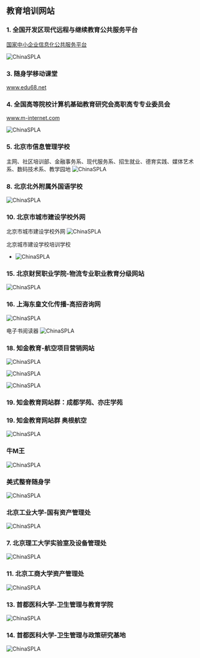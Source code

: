 ## 教育培训网站

### 1.	全国开发区现代远程与继续教育公共服务平台

[国家中小企业信息化公共服务平台](http://niis.org.cn)

![ChinaSPLA](http://static1.asmatrix.com/ImageLib/11-产品截图/website/国家中小企业局-全国开发区现代远程与继续教育平台.png)

### 3.	随身学移动课堂
www.edu68.net	

### 4.	全国高等院校计算机基础教育研究会高职高专专业委员会

www.m-internet.com

![ChinaSPLA](http://static1.asmatrix.com/ImageLib/11-产品截图/website/全国高等院校计算机基础教育研究会高职高专专业委员会.png)

### 5.	北京市信息管理学校	

主网、社区培训部、金融事务系、现代服务系、招生就业、德育实践、媒体艺术系、数码技术系、教学园地
![ChinaSPLA](http://static1.asmatrix.com/ImageLib/11-产品截图/website/北京市信息管理学校.png)

### 8.	北京北外附属外国语学校

![ChinaSPLA](http://static1.asmatrix.com/ImageLib/11-产品截图/website/北京市北外附属外国语学校.png)

### 10. 北京市城市建设学校外网

北京市城市建设学校外网
![ChinaSPLA](http://static1.asmatrix.com/ImageLib/11-产品截图/website/北京城市建设学校.jpg)

北京城市建设学校培训学校
* ![ChinaSPLA](http://static1.asmatrix.com/ImageLib/11-产品截图/website/北京城市建设学校培训学校.png)

### 15.	北京财贸职业学院-物流专业职业教育分级网站

![ChinaSPLA](http://static1.asmatrix.com/ImageLib/11-产品截图/website/北京财贸职业学院-物流专业职业教育分级网站.png)

### 16.	上海东皇文化传播-高招咨询网

![ChinaSPLA](http://static1.asmatrix.com/ImageLib/11-产品截图/website/高招资讯网.png)

电子书阅读器
![ChinaSPLA](http://static1.asmatrix.com/ImageLib/11-产品截图/website/高招资讯网-电子杂志阅读器.png)



### 18.	知金教育-航空项目营销网站

![ChinaSPLA](http://static1.asmatrix.com/ImageLib/11-产品截图/website/南航继教-知金教育.png)

![ChinaSPLA](http://static1.asmatrix.com/ImageLib/11-产品截图/website/南航继教网上报名.png)

![ChinaSPLA](http://static1.asmatrix.com/ImageLib/11-产品截图/website/南航继教录取查询.png)


### 19.	知金教育网站群：成都学苑、亦庄学苑


### 19.	知金教育网站群 奥根航空
![ChinaSPLA](http://static1.asmatrix.com/ImageLib/11-产品截图/website/上海奥根航空乘务专修学院.png)

### 牛M王
![ChinaSPLA](http://static1.asmatrix.com/ImageLib/11-产品截图/website/牛M王随身学-移动课堂.png)

### 美式整脊随身学
![ChinaSPLA](http://static1.asmatrix.com/ImageLib/11-产品截图/website/美式整脊-董安立博士.png)



### 北京工业大学-国有资产管理处

![ChinaSPLA](http://static1.asmatrix.com/ImageLib/11-产品截图/website/北京工业大学国有资产管理处.jpg)

### 7.	北京理工大学实验室及设备管理处

![ChinaSPLA](http://static1.asmatrix.com/ImageLib/11-产品截图/website/北京理工大学实验室及设备管理处网站.png)


### 11.	北京工商大学资产管理处

![ChinaSPLA](http://static1.asmatrix.com/ImageLib/11-产品截图/website/北京工商大学-国有资产管理处.JPG)



### 13.	首都医科大学-卫生管理与教育学院


![ChinaSPLA](http://static1.asmatrix.com/ImageLib/11-产品截图/website/首都医科大学-卫生管理与教育学院.png)

### 14.	首都医科大学-卫生管理与政策研究基地

![ChinaSPLA](http://static1.asmatrix.com/ImageLib/11-产品截图/website/首都卫生管理与政策研究基地.png)
